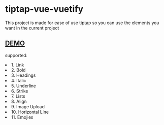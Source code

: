 # tiptap-vue-vuetify

This project is made for ease of use tiptap so you can use the elements you want in the current project

<h2><a href="https://mohammadyousefidev.github.io/tiptap-vue-vuetify/">DEMO</a></h2>

supported:

<li> 1. Link </li>
<li> 2. Bold </li>
<li> 3. Headings </li>
<li> 4. Italic </li>
<li> 5. Underline </li>
<li> 6. Strike </li>
<li> 7. Lists </li>
<li> 8. Align </li>
<li> 9. Image Upload </li>
<li> 10. Horizontal Line </li>
<li> 11. Emojies </li>
